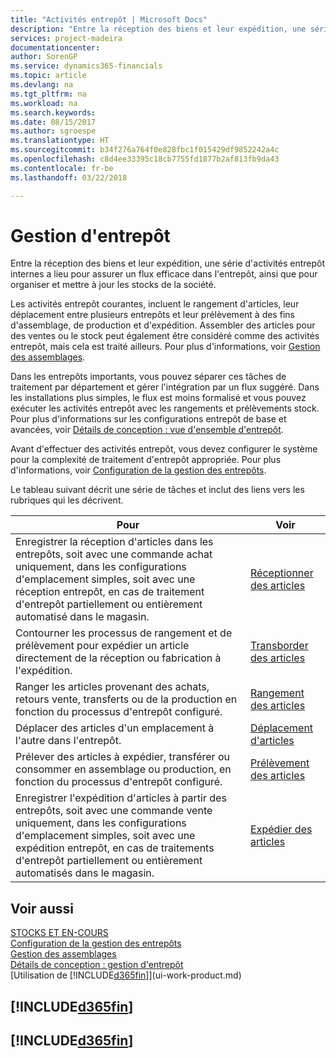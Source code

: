 ```yaml
---
title: "Activités entrepôt | Microsoft Docs"
description: "Entre la réception des biens et leur expédition, une série d'activités entrepôt internes a lieu pour assurer un flux efficace dans l'entrepôt, ainsi que pour organiser et mettre à jour les stocks de la société."
services: project-madeira
documentationcenter: 
author: SorenGP
ms.service: dynamics365-financials
ms.topic: article
ms.devlang: na
ms.tgt_pltfrm: na
ms.workload: na
ms.search.keywords: 
ms.date: 08/15/2017
ms.author: sgroespe
ms.translationtype: HT
ms.sourcegitcommit: b34f276a764f0e828fbc1f015429df9852242a4c
ms.openlocfilehash: c8d4ee33395c18cb7755fd1877b2af813fb9da43
ms.contentlocale: fr-be
ms.lasthandoff: 03/22/2018

---
```

# <a name="warehouse-management"></a>Gestion d'entrepôt
Entre la réception des biens et leur expédition, une série d'activités entrepôt internes a lieu pour assurer un flux efficace dans l'entrepôt, ainsi que pour organiser et mettre à jour les stocks de la société.

Les activités entrepôt courantes, incluent le rangement d'articles, leur déplacement entre plusieurs entrepôts et leur prélèvement à des fins d'assemblage, de production et d'expédition. Assembler des articles pour des ventes ou le stock peut également être considéré comme des activités entrepôt, mais cela est traité ailleurs. Pour plus d'informations, voir [Gestion des assemblages](assembly-assemble-items.md).  

Dans les entrepôts importants, vous pouvez séparer ces tâches de traitement par département et gérer l'intégration par un flux suggéré. Dans les installations plus simples, le flux est moins formalisé et vous pouvez exécuter les activités entrepôt avec les rangements et prélèvements stock. Pour plus d'informations sur les configurations entrepôt de base et avancées, voir [Détails de conception : vue d'ensemble d'entrepôt](design-details-warehouse-overview.md).

Avant d'effectuer des activités entrepôt, vous devez configurer le système pour la complexité de traitement d'entrepôt appropriée. Pour plus d'informations, voir [Configuration de la gestion des entrepôts](warehouse-setup-warehouse.md).

 Le tableau suivant décrit une série de tâches et inclut des liens vers les rubriques qui les décrivent.   

|**Pour**|**Voir**|  
|------------|-------------|  
|Enregistrer la réception d'articles dans les entrepôts, soit avec une commande achat uniquement, dans les configurations d'emplacement simples, soit avec une réception entrepôt, en cas de traitement d'entrepôt partiellement ou entièrement automatisé dans le magasin.|[Réceptionner des articles](warehouse-how-receive-items.md)|
|Contourner les processus de rangement et de prélèvement pour expédier un article directement de la réception ou fabrication à l'expédition.|[Transborder des articles](warehouse-how-to-cross-dock-items.md)|    
|Ranger les articles provenant des achats, retours vente, transferts ou de la production en fonction du processus d'entrepôt configuré.|[Rangement des articles](warehouse-put-away-items.md)|
|Déplacer des articles d'un emplacement à l'autre dans l'entrepôt.|[Déplacement d'articles](warehouse-move-items.md)|
|Prélever des articles à expédier, transférer ou consommer en assemblage ou production, en fonction du processus d'entrepôt configuré.|[Prélèvement des articles](warehouse-pick-items.md)|
|Enregistrer l'expédition d'articles à partir des entrepôts, soit avec une commande vente uniquement, dans les configurations d'emplacement simples, soit avec une expédition entrepôt, en cas de traitements d'entrepôt partiellement ou entièrement automatisés dans le magasin.|[Expédier des articles](warehouse-how-ship-items.md)|  

## <a name="see-also"></a>Voir aussi  
[STOCKS ET EN-COURS](inventory-manage-inventory.md)  
[Configuration de la gestion des entrepôts](warehouse-setup-warehouse.md)     
[Gestion des assemblages](assembly-assemble-items.md)    
[Détails de conception : gestion d'entrepôt](design-details-warehouse-management.md)  
[Utilisation de [!INCLUDE[d365fin](includes/d365fin_md.md)]](ui-work-product.md)  

## [!INCLUDE[d365fin](includes/free_trial_md.md)]  
## [!INCLUDE[d365fin](includes/training_link_md.md)]

